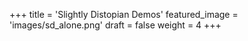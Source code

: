 +++
title = 'Slightly Distopian Demos'
featured_image = 'images/sd_alone.png'
draft = false
weight = 4
+++
